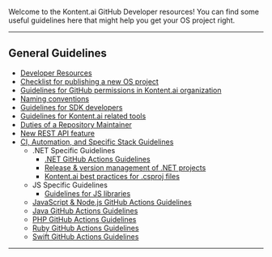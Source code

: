Welcome to the Kontent.ai GitHub Developer resources! You can find some useful guidelines here that might help you get your OS project right.

---

## General Guidelines

- [Developer Resources](./articles/Developer-Resources.md)
- [Checklist for publishing a new OS project](./articles/Checklist-for-publishing-a-new-OS-project.md)
- [Guidelines for GitHub permissions in Kontent.ai organization](./articles/Guidelines-for-GitHub-permissions-in-Kontent-ai-organization.md)
- [Naming conventions](./articles/Naming-conventions.md)
- [Guidelines for SDK developers](./articles/Guidelines-for-SDK-developers.md)
- [Guidelines for Kontent.ai related tools](./articles/Guidelines-for-Kontent.ai-related-tools.md)
- [Duties of a Repository Maintainer](./articles/Duties-of-a-Repository-Maintainer.md)
- [New REST API feature](./articles/https://github.com/kontent-ai/.github/wiki/New-REST-API-feature.md)
- [CI, Automation, and Specific Stack Guidelines](./articles/CI-and-Automation-Guidelines.md)
    - .NET Specific Guidelines
        - [.NET GitHub Actions Guidelines](./articles/.NET-GitHub-Actions-Guidelines.md)
        - [Release & version management of .NET projects](./articles/Release-&-version-management-of-.NET-projects.md)
        - [Kontent.ai best practices for .csproj files](./articles/Kontent.ai-best-practices-for-.csproj-files.md)
    - JS Specific Guidelines
        - [Guidelines for JS libraries](./articles/Guidelines-for-js-libraries.md)
    - [JavaScript & Node.js GitHub Actions Guidelines](./articles/JavaScript-Node.js-GitHub-Actions-Guidelines.md)
    - [Java GitHub Actions Guidelines](./articles/Java-GitHub-Actions-Guidelines.md)
    - [PHP GitHub Actions Guidelines](./articles/PHP-GitHub-Actions-Guidelines.md)
    - [Ruby GitHub Actions Guidelines](./articles/Ruby-GitHub-Actions-Guidelines.md)
    - [Swift GitHub Actions Guidelines](./articles/Swift-GitHub-Actions-Guidelines.md)

---

